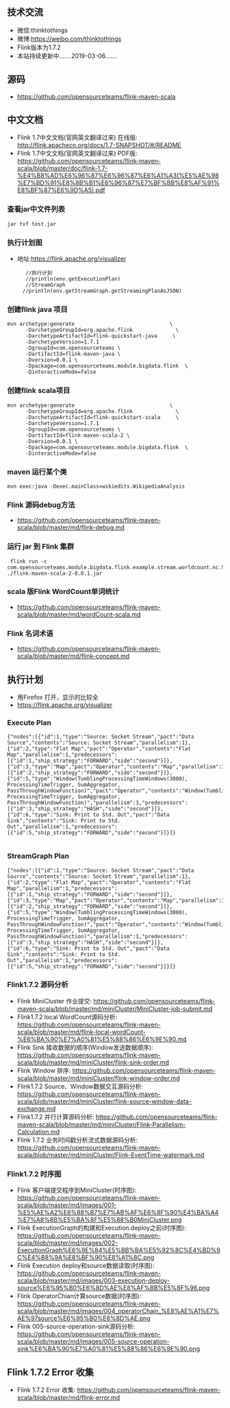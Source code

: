 ## 技术交流
- 微信:thinktothings
- 微博:https://weibo.com/thinktothings
- Flink版本为1.7.2
- 本站持续更新中.......2019-03-06.......


## 源码
- https://github.com/opensourceteams/flink-maven-scala

## 中文文档
- Flink 1.7中文文档(官网英文翻译过来) 在线版: http://flink.apachecn.org/docs/1.7-SNAPSHOT/#/README
- Flink 1.7中文文档(官网英文翻译过来) PDF版: https://github.com/opensourceteams/flink-maven-scala/blob/master/doc/flink-1.7-%E4%B8%AD%E6%96%87%E6%96%87%E6%A1%A3(%E5%AE%98%E7%BD%91%E8%8B%B1%E6%96%87%E7%BF%BB%E8%AF%91%E8%BF%87%E6%9D%A5).pdf


###  查看jar中文件列表
```aidl
jar tvf test.jar 

```
### 执行计划图
- 地址:https://flink.apache.org/visualizer

```aidl
      //执行计划
      //println(env.getExecutionPlan)
      //StreamGraph
     //println(env.getStreamGraph.getStreamingPlanAsJSON)
```



### 创建flink java 项目
```aidl
mvn archetype:generate                               \
      -DarchetypeGroupId=org.apache.flink              \
      -DarchetypeArtifactId=flink-quickstart-java     \
      -DarchetypeVersion=1.7.1
      -DgroupId=com.opensourceteams \
      -DartifactId=flink-maven-java \
      -Dversion=0.0.1 \
      -Dpackage=com.opensourceteams.module.bigdata.flink  \
      -DinteractiveMode=false

```

### 创建flink scala项目
```aidl
mvn archetype:generate                               \
      -DarchetypeGroupId=org.apache.flink              \
      -DarchetypeArtifactId=flink-quickstart-scala     \
      -DarchetypeVersion=1.7.1
      -DgroupId=com.opensourceteams \
      -DartifactId=flink-maven-scala-2 \
      -Dversion=0.0.1 \
      -Dpackage=com.opensourceteams.module.bigdata.flink  \
      -DinteractiveMode=false

```


### maven 运行某个类
```aidl
mvn exec:java -Dexec.mainClass=wikiedits.WikipediaAnalysis

```


### Flink 源码debug方法
- https://github.com/opensourceteams/flink-maven-scala/blob/master/md/flink-debug.md


### 运行 jar 到 Flink 集群
```aidl
 flink run -c  com.opensourceteams.module.bigdata.flink.example.stream.worldcount.nc.SocketWindowWordCount    ./flink-maven-scala-2-0.0.1.jar  

```

### scala 版Flink WordCount单词统计 
- https://github.com/opensourceteams/flink-maven-scala/blob/master/md/wordCount-scala.md




### Flink 名词术语
- https://github.com/opensourceteams/flink-maven-scala/blob/master/md/flink-concept.md

## 执行计划
- 用Firefox 打开，显示的比较全
- https://flink.apache.org/visualizer

### Execute Plan
```aidl
{"nodes":[{"id":1,"type":"Source: Socket Stream","pact":"Data Source","contents":"Source: Socket Stream","parallelism":1},{"id":2,"type":"Flat Map","pact":"Operator","contents":"Flat Map","parallelism":1,"predecessors":[{"id":1,"ship_strategy":"FORWARD","side":"second"}]},{"id":3,"type":"Map","pact":"Operator","contents":"Map","parallelism":1,"predecessors":[{"id":2,"ship_strategy":"FORWARD","side":"second"}]},{"id":5,"type":"Window(TumblingProcessingTimeWindows(3000), ProcessingTimeTrigger, SumAggregator, PassThroughWindowFunction)","pact":"Operator","contents":"Window(TumblingProcessingTimeWindows(3000), ProcessingTimeTrigger, SumAggregator, PassThroughWindowFunction)","parallelism":1,"predecessors":[{"id":3,"ship_strategy":"HASH","side":"second"}]},{"id":6,"type":"Sink: Print to Std. Out","pact":"Data Sink","contents":"Sink: Print to Std. Out","parallelism":1,"predecessors":[{"id":5,"ship_strategy":"FORWARD","side":"second"}]}]}


```

### StreamGraph Plan
```aidl
{"nodes":[{"id":1,"type":"Source: Socket Stream","pact":"Data Source","contents":"Source: Socket Stream","parallelism":1},{"id":2,"type":"Flat Map","pact":"Operator","contents":"Flat Map","parallelism":1,"predecessors":[{"id":1,"ship_strategy":"FORWARD","side":"second"}]},{"id":3,"type":"Map","pact":"Operator","contents":"Map","parallelism":1,"predecessors":[{"id":2,"ship_strategy":"FORWARD","side":"second"}]},{"id":5,"type":"Window(TumblingProcessingTimeWindows(3000), ProcessingTimeTrigger, SumAggregator, PassThroughWindowFunction)","pact":"Operator","contents":"Window(TumblingProcessingTimeWindows(3000), ProcessingTimeTrigger, SumAggregator, PassThroughWindowFunction)","parallelism":1,"predecessors":[{"id":3,"ship_strategy":"HASH","side":"second"}]},{"id":6,"type":"Sink: Print to Std. Out","pact":"Data Sink","contents":"Sink: Print to Std. Out","parallelism":1,"predecessors":[{"id":5,"ship_strategy":"FORWARD","side":"second"}]}]}

```

### Flink1.7.2 源码分析
- Flink MiniCluster 作业提交: https://github.com/opensourceteams/flink-maven-scala/blob/master/md/miniCluster/MiniCluster-job-submit.md
- Flink1.7.2 local WordCount源码分析: https://github.com/opensourceteams/flink-maven-scala/blob/master/md/flink-local-wordCount-%E6%BA%90%E7%A0%81%E5%88%86%E6%9E%90.md
- Flink Sink 接收数据的顺序(Window发送数据顺序): https://github.com/opensourceteams/flink-maven-scala/blob/master/md/miniCluster/flink-sink-order.md
- Flink Window 排序: https://github.com/opensourceteams/flink-maven-scala/blob/master/md/miniCluster/flink-window-order.md
- Flink1.7.2  Source、Window数据交互源码分析: https://github.com/opensourceteams/flink-maven-scala/blob/master/md/miniCluster/flink-source-window-data-exchange.md
- Flink1.7.2  并行计算源码分析: https://github.com/opensourceteams/flink-maven-scala/blob/master/md/miniCluster/Flink-Parallelism-Calculation.md
- Flink 1.7.2 业务时间戳分析流式数据源码分析: https://github.com/opensourceteams/flink-maven-scala/blob/master/md/miniCluster/Flink-EventTime-watermark.md

### Flink1.7.2 时序图
- Flink 客户端提交程序到MiniCluster(时序图): https://github.com/opensourceteams/flink-maven-scala/blob/master/md/images/001-%E5%AE%A2%E6%88%B7%E7%AB%AF%E6%8F%90%E4%BA%A4%E7%A8%8B%E5%BA%8F%E5%88%B0MiniCluster.png
- Flink ExecutionGraph的构建和Execution.deploy之前(时序图): https://github.com/opensourceteams/flink-maven-scala/blob/master/md/images/002-ExecutionGraph%E6%9E%84%E5%BB%BA%E5%92%8C%E4%BD%9C%E4%B8%9A%E8%BF%90%E8%A1%8C.png
- Flink Execution deploy和source数据读取(时序图): https://github.com/opensourceteams/flink-maven-scala/blob/master/md/images/003-execution-deploy-source%E6%95%B0%E6%8D%AE%E8%AF%BB%E5%8F%96.png
- Flink OperatorChian计算source数据(时序图): https://github.com/opensourceteams/flink-maven-scala/blob/master/md/images/004_operatorChain_%E8%AE%A1%E7%AE%97source%E6%95%B0%E6%8D%AE.png
- Flink 005-source-operation-sink源码分析: https://github.com/opensourceteams/flink-maven-scala/blob/master/md/images/005-source-operation-sink%E6%BA%90%E7%A0%81%E5%88%86%E6%9E%90.png




## Flink 1.7.2 Error 收集
- Flink 1.7.2 Error 收集: https://github.com/opensourceteams/flink-maven-scala/blob/master/md/flink-error.md